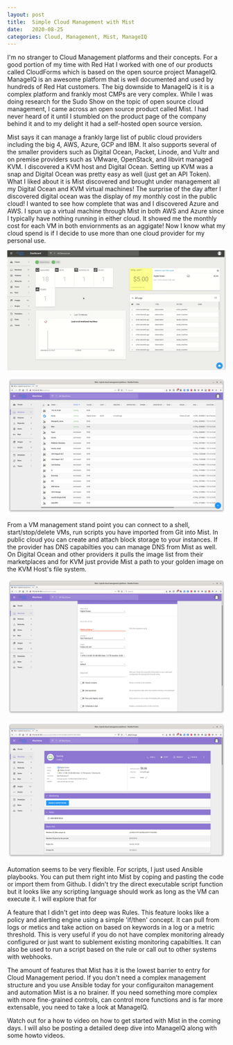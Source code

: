 ```yaml
---
layout:	post
title:	Simple Cloud Management with Mist
date:	2020-08-25
categories: Cloud, Management, Mist, ManageIQ
---
```


I'm no stranger to Cloud Management platforms and their concepts.  For a good portion of my time with Red Hat I worked with one of our products called CloudForms which is based on the open source project ManageIQ.  ManageIQ is an awesome platform that is well documented and used by hundreds of Red Hat customers.  The big downside to ManageIQ is it is a complex platform and frankly most CMPs are very complex.  While I was doing research for the Sudo Show on the topic of open source cloud management, I came across an open source product called Mist.  I had never heard of it until I stumbled on the product page of the company behind it and to my delight it had a self-hosted open source version.

Mist says it can manage a frankly large list of public cloud providers including the big 4, AWS, Azure, GCP and IBM.  It also supports several of the smaller providers such as Digital Ocean, Packet, Linode, and Vultr and on premise providers such as VMware, OpenStack, and libvirt managed KVM.  I discovered a KVM host and Digital Ocean.  Setting up KVM was a snap and Digital Ocean was pretty easy as well (just get an API Token).  What I liked about it is Mist discovered and brought under management all my Digital Ocean and KVM virtual machines! The surprise of the day after I discovered digital ocean was the display of my monthly cost in the public cloud!  I wanted to see how complete that was and I discovered Azure and AWS.  I spun up a virtual machine through Mist in both AWS and Azure since I typically have nothing running in either cloud.  It showed me the monthly cost for each VM in both enviornments as an aggigate!  Now I know what my cloud spend is if I decide to use more than one cloud provider for my personal use.

![Mist Landing Page](/images/Mist_FrontPage.gif)

![Mist VM List](/images/Mist_VM_List.png)

From a VM management stand point you can connect to a shell, start/stop/delete VMs, run scripts you have imported from Git into Mist.  In public cloud you can create and attach block storage to your instances.  If the provider has DNS capabilties you can manage DNS from Mist as well.  On Digital Ocean and other providers it pulls the image list from their marketplaces and for KVM just provide Mist a path to your golden image on the KVM Host's file system.

![Mist VM Provision](/images/Mist_VM_Provision.png)

![Mist VM View](/images/Mist_VM_View.png)

Automation seems to be very flexible. For scripts, I just used Ansible playbooks.  You can put them right into Mist by coping and pasting the code or import them from Github.  I didn't try the direct executable script function but it looks like any scripting language should work as long as the VM can execute it.  I will explore that for  

A feature that I didn't get into deep was Rules.  This feature looks like a policy and alerting engine using a simple 'if/then' concept.  It can pull from logs or metics and take action on based on keywords in a log or a metric threshold.  This is very useful if you do not have complex monitoring already configured or just want to sublement existing monitoring capabilties.  It can also be used to run a script based on the rule or call out to other systems with webhooks.

The amount of features that Mist has it is the lowest barrier to entry for Cloud Management period.  If you don't need a complex management structure and you use Ansible today for your configuraiton management and automation Mist is a no brainer.  If you need something more complex with more fine-grained controls, can control more functions and is far more extensable, you need to take a look at ManageIQ.

Watch out for a how to video on how to get started with Mist in the coming days.  I will also be posting a detailed deep dive into ManageIQ along with some howto videos.